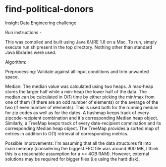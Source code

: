 # find-political-donors
Insight Data Engineering challenge

Run instructions - 

This was compiled and built using Java 8/JRE 1.8 on a Mac.
To run, simply execute run.sh present in the top directory.
Nothing other than standard Java libraries were used.


Algorithm:

Preprocessing:
Validate against all input conditions and trim unwanted space.

Median:
The median value was calculated using two heaps. A max-heap stores the larger half while a min-heap the lower half of the data. The median can be calculated in O(1) time by either picking the min/max from one of them (if there are an odd number of elements) or the average of the two (if even number of elements). This is used both for the running median for zip codes as well as for the dates. A hashmap keeps track of every zipcode-recipient combination and it's corresponding Median heap object. Similarly, a TreeMap keeps track of every date-recipient comnination and its corresponding Median heap object. The TreeMap provides a sorted map of entries in addition to O(1) retrieval of corresponding metrics. 

Possible improvements:
I'm assuming that all the data structures fit into main memory (considering the biggest FEC file was around 900 MB, I think this is a reasonable assumption for a >= 4GB RAM). However, external solutions may be required for bigger files (i.e using the hard disk).
